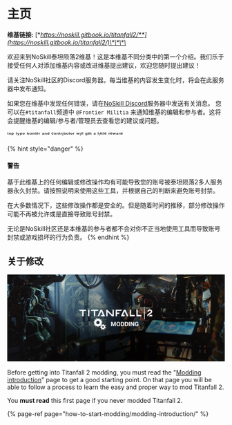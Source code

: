 # 主页

**维基链接:** [**https://noskill.gitbook.io/titanfall2/**](https://noskill.gitbook.io/titanfall2/)\*\*\*\*

欢迎来到NoSkill泰坦陨落2维基！这是本维基不同分类中的第一个介绍。我们乐于接受任何人对添加维基内容或改进维基提出建议，欢迎您随时提出建议！

请关注NoSkill社区的Discord服务器。每当维基的内容发生变化时，将会在此服务器中发布通知。

如果您在维基中发现任何错误，请在[NoSkill Discord](https://discord.com/invite/sEgmTKg)服务器中发送有关消息。 您可以在`#titanfall`频道中 `@Frontier Militia`  来通知维基的编辑和参与者。这将会提醒维基的编辑/参与者/管理员去查看您的建议或问题。

ᵗᵒᵖ ᵗʸᵖᵒ ʰᵘⁿᵗᵉʳ ᵃⁿᵈ ᶜᵒⁿᵗʳᶦᵇᵘᵗᵒʳ ʷᶦˡˡ ᵍᵉᵗ ᵃ ˡᶦᵗᵗˡᵉ ʳᵉʷᵃʳᵈ

{% hint style="danger" %}
#### 警告

基于此维基上的任何编辑或修改操作均有可能导致您的账号被泰坦陨落2多人服务器永久封禁。请按照说明来使用这些工具，并根据自己的判断来避免账号封禁。 

在大多数情况下，这些修改操作都是安全的。但是随着时间的推移，部分修改操作可能不再被允许或是直接导致账号封禁。

无论是NoSkill社区还是本维基的参与者都不会对你不正当地使用工具而导致账号封禁或游戏损坏的行为负责。
{% endhint %}

## 关于修改

![](.gitbook/assets/ttf2-modding.jpg)

Before getting into Titanfall 2 modding, you must read the "[Modding introduction](https://noskill.gitbook.io/titanfall2/how-to-start-modding/modding-introduction)" page to get a good starting point. On that page you will be able to follow a process to learn the easy and proper way to mod Titanfall 2. 

You **must read** this first page if you never modded Titanfall 2.

{% page-ref page="how-to-start-modding/modding-introduction/" %}

